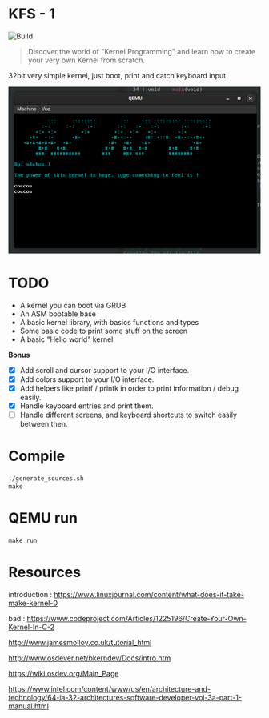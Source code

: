 # KFS - 1

![Build](https://github.com/nirae/KFS-1/workflows/build/badge.svg)

>  Discover the world of "Kernel Programming" and learn how to create your very own Kernel from scratch.

32bit very simple kernel, just boot, print and catch keyboard input

![screen](images/screen.png)

# TODO

- A kernel you can boot via GRUB
- An ASM bootable base
- A basic kernel library, with basics functions and types
- Some basic code to print some stuff on the screen
- A basic "Hello world" kernel

**Bonus**

- [x] Add scroll and cursor support to your I/O interface.
- [x] Add colors support to your I/O interface.
- [x] Add helpers like printf / printk in order to print information / debug easily.
- [x] Handle keyboard entries and print them.
- [ ] Handle different screens, and keyboard shortcuts to switch easily between then.

# Compile

```
./generate_sources.sh
make
```

# QEMU run

```
make run
```
# Resources

introduction : https://www.linuxjournal.com/content/what-does-it-take-make-kernel-0

bad : https://www.codeproject.com/Articles/1225196/Create-Your-Own-Kernel-In-C-2

http://www.jamesmolloy.co.uk/tutorial_html

http://www.osdever.net/bkerndev/Docs/intro.htm

https://wiki.osdev.org/Main_Page

https://www.intel.com/content/www/us/en/architecture-and-technology/64-ia-32-architectures-software-developer-vol-3a-part-1-manual.html
